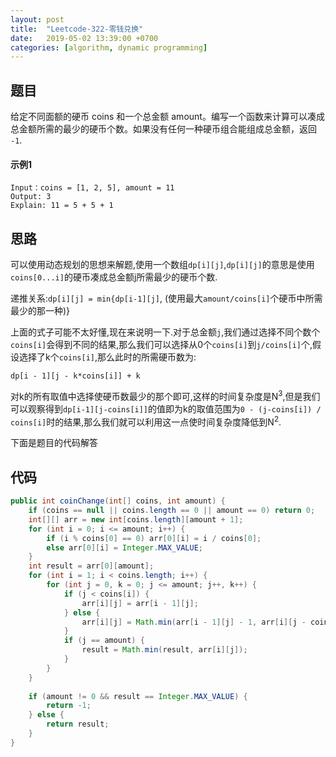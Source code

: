 ```yaml
---
layout: post
title:  "Leetcode-322-零钱兑换"
date:   2019-05-02 13:39:00 +0700
categories: [algorithm, dynamic programming]
---
```


## 题目
给定不同面额的硬币 coins 和一个总金额 amount。编写一个函数来计算可以凑成总金额所需的最少的硬币个数。如果没有任何一种硬币组合能组成总金额，返回 `-1`.

#### 示例1
```
Input：coins = [1, 2, 5], amount = 11
Output: 3
Explain: 11 = 5 + 5 + 1
```

## 思路
可以使用动态规划的思想来解题,使用一个数组`dp[i][j]`,`dp[i][j]`的意思是使用`coins[0...i]`的硬币凑成总金额j所需最少的硬币个数.

递推关系:`dp[i][j] = min{dp[i-1][j]`, (使用最大`amount/coins[i]`个硬币中所需最少的那一种)}

上面的式子可能不太好懂,现在来说明一下.对于总金额`j`,我们通过选择不同个数个`coins[i]`会得到不同的结果,那么我们可以选择从0个`coins[i]`到`j/coins[i]`个,假设选择了k个`coins[i]`,那么此时的所需硬币数为:
```
dp[i - 1][j - k*coins[i]] + k
```
对k的所有取值中选择使硬币数最少的那个即可,这样的时间复杂度是N<sup>3</sup>,但是我们可以观察得到`dp[i-1][j-coins[i]]`的值即为k的取值范围为`0 - (j-coins[i]) / coins[i]`时的结果,那么我们就可以利用这一点使时间复杂度降低到N<sup>2</sup>.

下面是题目的代码解答

## 代码
```java
public int coinChange(int[] coins, int amount) {
	if (coins == null || coins.length == 0 || amount == 0) return 0;
	int[][] arr = new int[coins.length][amount + 1];
	for (int i = 0; i <= amount; i++) {
		if (i % coins[0] == 0) arr[0][i] = i / coins[0];
		else arr[0][i] = Integer.MAX_VALUE;
	}
	int result = arr[0][amount];
	for (int i = 1; i < coins.length; i++) {
		for (int j = 0, k = 0; j <= amount; j++, k++) {
			if (j < coins[i]) {
				arr[i][j] = arr[i - 1][j];
			} else {
				arr[i][j] = Math.min(arr[i - 1][j] - 1, arr[i][j - coins[i]]) + 1;
			}
			if (j == amount) {
				result = Math.min(result, arr[i][j]);
			}
		}
	}
	
	if (amount != 0 && result == Integer.MAX_VALUE) {
		return -1;
	} else {
		return result;
	}
}
```

